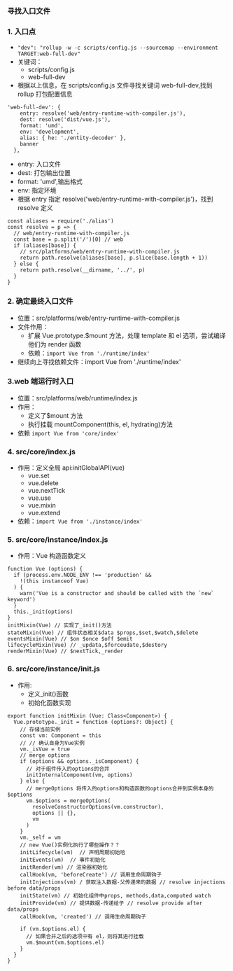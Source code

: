 ### 寻找入口文件

### 1. 入口点

- `"dev": "rollup -w -c scripts/config.js --sourcemap --environment TARGET:web-full-dev"`
- 关键词：
  - scripts/config.js
  - web-full-dev
- 根据以上信息，在 scripts/config.js 文件寻找关键词 web-full-dev,找到 rollup 打包配置信息

```
'web-full-dev': {
    entry: resolve('web/entry-runtime-with-compiler.js'),
    dest: resolve('dist/vue.js'),
    format: 'umd',
    env: 'development',
    alias: { he: './entity-decoder' },
    banner
  },
```

- entry: 入口文件
- dest: 打包输出位置
- format: 'umd',输出格式
- env: 指定环境
- 根据 entry 指定 resolve('web/entry-runtime-with-compiler.js')，找到 resolve 定义

```
const aliases = require('./alias')
const resolve = p => {
  // web/entry-runtime-with-compiler.js
  const base = p.split('/')[0] // web
  if (aliases[base]) {
    // src/platforms/web/entry-runtime-with-compiler.js
    return path.resolve(aliases[base], p.slice(base.length + 1))
  } else {
    return path.resolve(__dirname, '../', p)
  }
}
```

### 2. 确定最终入口文件

- 位置：src/platforms/web/entry-runtime-with-compiler.js
- 文件作用：
  - 扩展 Vue.prototype.$mount 方法，处理 template 和 el 选项，尝试编译他们为 render 函数
  - 依赖：`import Vue from './runtime/index'`
- 继续向上寻找依赖文件：import Vue from './runtime/index'

### 3.web 端运行时入口

- 位置：src/platforms/web/runtime/index.js
- 作用：
  - 定义了$mount 方法
  - 执行挂载 mountComponent(this, el, hydrating)方法
- 依赖 `import Vue from 'core/index'`

### 4. src/core/index.js

- 作用：定义全局 api:initGlobalAPI(vue)
  - vue.set
  - vue.delete
  - vue.nextTick
  - vue.use
  - vue.mixin
  - vue.extend
- 依赖：`import Vue from './instance/index'`

### 5. src/core/instance/index.js

- 作用：Vue 构造函数定义

```
function Vue (options) {
  if (process.env.NODE_ENV !== 'production' &&
    !(this instanceof Vue)
  ) {
    warn('Vue is a constructor and should be called with the `new` keyword')
  }
  this._init(options)
}
initMixin(Vue) // 实现了_init()方法
stateMixin(Vue) // 组件状态相关$data $props,$set,$watch,$delete
eventsMixin(Vue) // $on $once $off $emit
lifecycleMixin(Vue) // _updata,$forceudate,$destory
renderMixin(Vue) // $nextTick,_render
```

### 6. src/core/instance/init.js

- 作用:
  - 定义\_init()函数
  - 初始化函数实现

```
export function initMixin (Vue: Class<Component>) {
  Vue.prototype._init = function (options?: Object) {
    // 存储当前实例
    const vm: Component = this
    // // 确认自身为Vue实例
    vm._isVue = true
    // merge options
    if (options && options._isComponent) {
      // 对于组件传入的options的合并
      initInternalComponent(vm, options)
    } else {
      // mergeOptions 将传入的options和构造函数的options合并到实例本身的$options
      vm.$options = mergeOptions(
        resolveConstructorOptions(vm.constructor),
        options || {},
        vm
      )
    }
    vm._self = vm
    // new Vue()实例化执行了哪些操作？？
    initLifecycle(vm)  // 声明周期初始哈
    initEvents(vm)  // 事件初始化
    initRender(vm) // 渲染器初始化
    callHook(vm, 'beforeCreate') // 调用生命周期钩子
    initInjections(vm) / 获取注入数据-父传递来的数据 // resolve injections before data/props
    initState(vm) // 初始化组件中props, methods,data,computed watch
    initProvide(vm) // 提供数据-传递给子 // resolve provide after data/props
    callHook(vm, 'created') // 调用生命周期钩子

    if (vm.$options.el) {
      // 如果合并之后的选项中有 el，则将其进行挂载
      vm.$mount(vm.$options.el)
    }
  }
}
```
